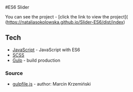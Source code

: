 #ES6 Slider

You can see the project - [click the link to view the project]( (https://nataliasokolowska.github.io/Slider-ES6/dist/index)

## Tech
* [JavaScript](http://devdocs.io/javascript/) - JavaScript with ES6
* [SCSS](https://sass-lang.com/)
* [Gulp](https://gulpjs.com/) - build production

### Source
* [gulpfile.js](https://github.com/marcinkrzeminski/gulp-starter-kit) - author: Marcin Krzemiński
